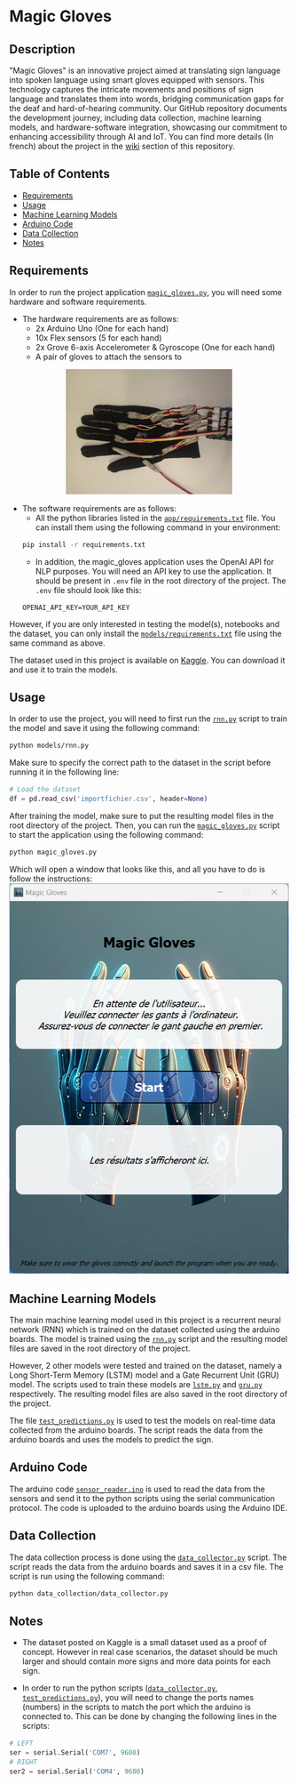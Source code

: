 # Magic Gloves
## Description
"Magic Gloves" is an innovative project aimed at translating sign language into spoken language using smart gloves equipped with sensors. This technology captures the intricate movements and positions of sign language and translates them into words, bridging communication gaps for the deaf and hard-of-hearing community. Our GitHub repository documents the development journey, including data collection, machine learning models, and hardware-software integration, showcasing our commitment to enhancing accessibility through AI and IoT.
You can find more details (In french) about the project in the [wiki](https://github.com/MouadFiali/magic-gloves/wiki) section of this repository.

## Table of Contents
- [Requirements](#requirements)
- [Usage](#data-collection)
- [Machine Learning Models](#machine-learning-models)
- [Arduino Code](#arduino-code)
- [Data Collection](#data-collection)
- [Notes](#notes)

## Requirements
In order to run the project application [`magic_gloves.py`](magic_gloves.py), you will need some hardware and software requirements. 

- The hardware requirements are as follows:
  - 2x Arduino Uno (One for each hand)
  - 10x Flex sensors (5 for each hand)
  - 2x Grove 6-axis Accelerometer & Gyroscope (One for each hand)
  - A pair of gloves to attach the sensors to

<center><img src="images/Gants_2.jpeg" width="300"></center>

- The software requirements are as follows:
  - All the python libraries listed in the [`app/requirements.txt`](app/requirements.txt) file. You can install them using the following command in your environment:
  ```bash
  pip install -r requirements.txt
  ```
  - In addition, the magic_gloves application uses the OpenAI API for NLP purposes. You will need an API key to use the application. It should be present in `.env` file in the root directory of the project. The `.env` file should look like this:
  ```
  OPENAI_API_KEY=YOUR_API_KEY
  ```
However, if you are only interested in testing the model(s), notebooks and the dataset, you can only install the [`models/requirements.txt`](models/requirements.txt) file using the same command as above. 

The dataset used in this project is available on [Kaggle](https://www.kaggle.com/datasets/mouadfiali/sensor-based-american-sign-language-recognition). You can download it and use it to train the models.


## Usage

In order to use the project, you will need to first run the [`rnn.py`](models/rnn.py) script to train the model and save it using the following command:
```bash
python models/rnn.py
```
Make sure to specify the correct path to the dataset in the script before running it in the following line:
```python
# Load the dataset
df = pd.read_csv('importfichier.csv', header=None)
```

After training the model, make sure to put the resulting model files in the root directory of the project. Then, you can run the [`magic_gloves.py`](magic_gloves.py) script to start the application using the following command:
```bash
python magic_gloves.py
```
Which will open a window that looks like this, and all you have to do is follow the instructions:
![Magic Gloves Application](images/app.png)

## Machine Learning Models

The main machine learning model used in this project is a recurrent neural network (RNN) which is trained on the dataset collected using the arduino boards. The model is trained using the [`rnn.py`](models/rnn.py) script and the resulting model files are saved in the root directory of the project.

However, 2 other models were tested and trained on the dataset, namely a Long Short-Term Memory (LSTM) model and a Gate Recurrent Unit (GRU) model. The scripts used to train these models are [`lstm.py`](models/lstm.py) and [`gru.py`](models/gru.py) respectively. The resulting model files are also saved in the root directory of the project.

The file [`test_predictions.py`](test/test_predictions.py) is used to test the models on real-time data collected from the arduino boards. The script reads the data from the arduino boards and uses the models to predict the sign.

## Arduino Code

The arduino code [`sensor_reader.ino`](sensor_reader/sensor_reader.ino) is used to read the data from the sensors and send it to the python scripts using the serial communication protocol. The code is uploaded to the arduino boards using the Arduino IDE.

## Data Collection

The data collection process is done using the [`data_collector.py`](data_collection/data_collector.py) script. The script reads the data from the arduino boards and saves it in a csv file. The script is run using the following command:
```bash
python data_collection/data_collector.py
```

## Notes
- The dataset posted on Kaggle is a small dataset used as a proof of concept. However in real case scenarios, the dataset should be much larger and should contain more signs and more data points for each sign.

- In order to run the python scripts ([`data_collector.py`](data_collection/data_collector.py), [`test_predictions.py`](test/test_predictions.py)), you will need to change the ports names (numbers) in the scripts to match the port which the arduino is connected to. This can be done by changing the following lines in the scripts:
```python
# LEFT 
ser = serial.Serial('COM7', 9600)
# RIGHT
ser2 = serial.Serial('COM4', 9600)
```